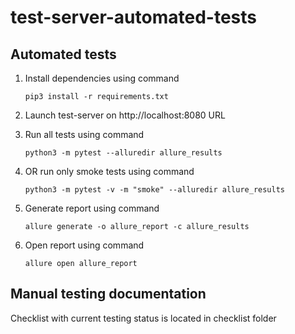 # test-server-automated-tests


## Automated tests
1. Install dependencies using command

       pip3 install -r requirements.txt


2. Launch test-server on http://localhost:8080 URL

3. Run all tests using command

       python3 -m pytest --alluredir allure_results

4. OR run only smoke tests using command

       python3 -m pytest -v -m "smoke" --alluredir allure_results

5. Generate report using command 

       allure generate -o allure_report -c allure_results

6. Open report using command 

       allure open allure_report

## Manual testing documentation

Checklist with current testing status is located in checklist folder

